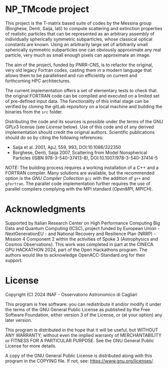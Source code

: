 # NP_TMcode project

This project is the T-matrix based suite of codes by the Messina group (Borghese, Denti, Saija, Iatì) to compute scattering and extinction properties of realistic particles that can be represented as an arbitrary assembly of individually spherically symmetric subparticles, whose classical optical constants are known. Using an arbitrarily large set of arbitrarily small spherically symmetric subparticles one can obviously approximate any real particle, very much as small enough pixels can approximate an image.

The aim of the project, funded by PNRR-CNS, is to refactor the original, very old legacy Fortran codes, casting them in a modern language that allows them to be parallelised and run efficiently on current and forthcoming HPC architectures.

The current implementation offers a set of elementary tests to check that the original FORTRAN code can be compiled and executed on a limited set of pre-defined input data. The functionality of this initial stage can be verified by cloning the gitLab repository on a local machine and building the binaries from the `src` folder.

Distributing the code and its sources is possible under the terms of the GNU GPLv3 license (see *License* below). Use of this code and of any derived implementation should credit the original authors. Scientific publications should do so by citing the following references:

- Saija et al. 2001, ApJ, 559, 993, DOI:10.1086/322350
- Borghese, Denti, Saija 2007, Scattering from Model Nonspherical Particles (ISBN 978-3-540-37413-8), DOI:10.1007/978-3-540-37414-5

*NOTE:* The building process requires a working installation of a C++ and a FORTRAN compiler. Many solutions are available, but the recommended option is the *GNU Compiler Collection* `gcc` with the addition of `g++` and `gfortran`. The parallel code implementation further requires the use of parallel compilers complying with the MPI standard (*OpenMPI*, *MPICH*).

# Acknowledgments

Supported by Italian Research Center on High Performance Computing Big Data and Quantum Computing (ICSC), project funded by European Union - NextGenerationEU - and National Recovery and Resilience Plan (NRRP) - Mission 4 Component 2 within the activities of Spoke 3 (Astrophysics and Cosmos Observations). This work was completed in part at the CINECA GPU HACKATHON 2024, part of the Open Hackathons program. The authors would like to acknowledge OpenACC-Standard.org for their support.

# License

   Copyright (C) 2024   INAF - Osservatorio Astronomico di Cagliari

   This program is free software: you can redistribute it and/or modify
   it under the terms of the GNU General Public License as published by
   the Free Software Foundation, either version 3 of the License, or
   (at your option) any later version.
   
   This program is distributed in the hope that it will be useful,
   but WITHOUT ANY WARRANTY; without even the implied warranty of
   MERCHANTABILITY or FITNESS FOR A PARTICULAR PURPOSE.  See the
   GNU General Public License for more details.
   
   A copy of the GNU General Public License is distributed along with
   this program in the COPYING file. If not, see: <https://www.gnu.org/licenses/>.
